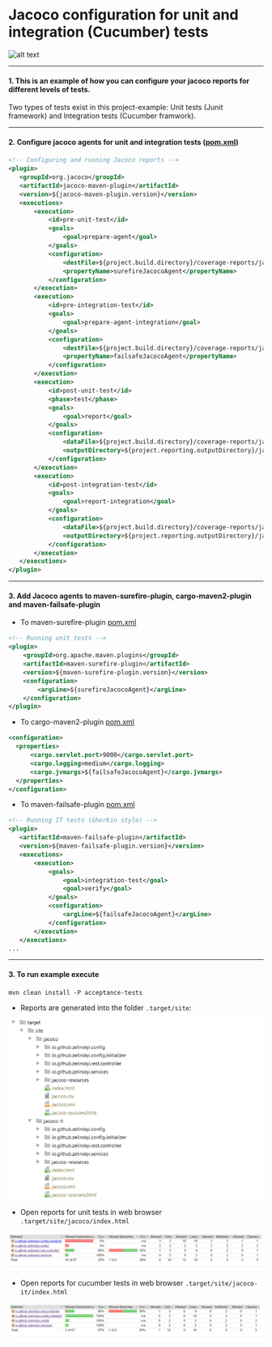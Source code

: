 # Jacoco configuration for unit and integration (Cucumber) tests

![alt text](./etc/jacoco_2.png "Junit Cucumber Jacoco")

***
#### 1. This is an example of how you can configure your jacoco reports for different levels of tests.
Two types of tests exist in this project-example: Unit tests (Junit framework) and Integration tests (Cucumber framwork).

***
#### 2. Configure jacoco agents for unit and integration tests ([pom.xml](./pom.xml#L75-L123))
```xml
<!-- Configuring and running Jacoco reports -->
<plugin>
   <groupId>org.jacoco</groupId>
   <artifactId>jacoco-maven-plugin</artifactId>
   <version>${jacoco-maven-plugin.version}</version>
   <executions>
       <execution>
           <id>pre-unit-test</id>
           <goals>
               <goal>prepare-agent</goal>
           </goals>
           <configuration>
               <destFile>${project.build.directory}/coverage-reports/jacoco.exec</destFile>
               <propertyName>surefireJacocoAgent</propertyName>
           </configuration>
       </execution>
       <execution>
           <id>pre-integration-test</id>
           <goals>
               <goal>prepare-agent-integration</goal>
           </goals>
           <configuration>
               <destFile>${project.build.directory}/coverage-reports/jacoco-it.exec</destFile>
               <propertyName>failsafeJacocoAgent</propertyName>
           </configuration>
       </execution>
       <execution>
           <id>post-unit-test</id>
           <phase>test</phase>
           <goals>
               <goal>report</goal>
           </goals>
           <configuration>
               <dataFile>${project.build.directory}/coverage-reports/jacoco.exec</dataFile>
               <outputDirectory>${project.reporting.outputDirectory}/jacoco</outputDirectory>
           </configuration>
       </execution>
       <execution>
           <id>post-integration-test</id>
           <goals>
               <goal>report-integration</goal>
           </goals>
           <configuration>
               <dataFile>${project.build.directory}/coverage-reports/jacoco-it.exec</dataFile>
               <outputDirectory>${project.reporting.outputDirectory}/jacoco-it</outputDirectory>
           </configuration>
       </execution>
   </executions>
</plugin>
```
***
#### 3. Add Jacoco agents to maven-surefire-plugin, cargo-maven2-plugin and maven-failsafe-plugin

* To maven-surefire-plugin [pom.xml](./pom.xml#L124-L132)
```xml
<!-- Running unit tests -->
<plugin>
    <groupId>org.apache.maven.plugins</groupId>
    <artifactId>maven-surefire-plugin</artifactId>
    <version>${maven-surefire-plugin.version}</version>
    <configuration>
        <argLine>${surefireJacocoAgent}</argLine>
    </configuration>
</plugin>
```

* To cargo-maven2-plugin [pom.xml](./pom.xml#L204-L210)
```xml
<configuration>
  <properties>
      <cargo.servlet.port>9000</cargo.servlet.port>
      <cargo.logging>medium</cargo.logging>
      <cargo.jvmargs>${failsafeJacocoAgent}</cargo.jvmargs>
  </properties>
</configuration>
```

* To maven-failsafe-plugin [pom.xml](./pom.xml#L213-L227)
```xml
<!-- Running IT tests (Gherkin style) -->
<plugin>
   <artifactId>maven-failsafe-plugin</artifactId>
   <version>${maven-failsafe-plugin.version}</version>
   <executions>
       <execution>
           <goals>
               <goal>integration-test</goal>
               <goal>verify</goal>
           </goals>
           <configuration>
               <argLine>${failsafeJacocoAgent}</argLine>
           </configuration>
       </execution>
   </executions>
...
```

***
#### 3. To run example execute
```
mvn clean install -P acceptance-tests
```
* Reports are generated into the folder `.target/site`:

![alt text](./etc/structure_reports_1.png "Folder reports structure")


* Open reports for unit tests in web browser `.target/site/jacoco/index.html`

![alt text](./etc/unit_reports.png "unit tests reports")

* Open reports for cucumber tests in web browser `.target/site/jacoco-it/index.html`

![alt text](./etc/cucumber_reports.png "cucumber tests reports")
